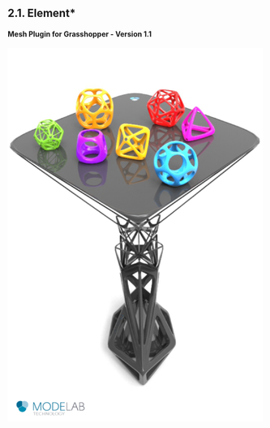 ## 2.1. Element*

#### Mesh Plugin for Grasshopper - Version 1.1 

![IMAGE](images/2-1/2-1_001_Element-Primer-Diagram-Convert.png)



